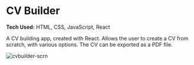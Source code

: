 # CV Builder

**Tech Used:** HTML, CSS, JavaScript, React

A CV building app, created with React. Allows the user to create a CV from scratch, with various options. The CV can be exported as a PDF file.

![cvbuilder-scrn](https://github.com/mikeplant/cv-builder/assets/26470248/992defbc-2bb5-4460-a7c6-c974b1f03ded)
